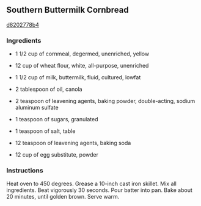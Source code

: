 ## Southern Buttermilk Cornbread

[d8202778b4](http://www.food.com/recipe/southern-buttermilk-cornbread-213253)

### Ingredients

 - 1 1/2 cup of cornmeal, degermed, unenriched, yellow

 - 12 cup of wheat flour, white, all-purpose, unenriched

 - 1 1/2 cup of milk, buttermilk, fluid, cultured, lowfat

 - 2 tablespoon of oil, canola

 - 2 teaspoon of leavening agents, baking powder, double-acting, sodium aluminum sulfate

 - 1 teaspoon of sugars, granulated

 - 1 teaspoon of salt, table

 - 12 teaspoon of leavening agents, baking soda

 - 12 cup of egg substitute, powder

### Instructions

Heat oven to 450 degrees. Grease a 10-inch cast iron skillet. Mix all ingredients. Beat vigorously 30 seconds. Pour batter into pan. Bake about 20 minutes, until golden brown. Serve warm.